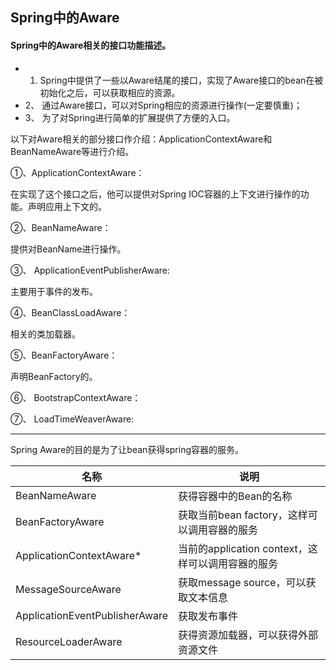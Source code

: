 ## Spring中的Aware

#### Spring中的Aware相关的接口功能描述。

- 1.  Spring中提供了一些以Aware结尾的接口，实现了Aware接口的bean在被初始化之后，可以获取相应的资源。
- 2、 通过Aware接口，可以对Spring相应的资源进行操作(一定要慎重)；
- 3、 为了对Spring进行简单的扩展提供了方便的入口。

以下对Aware相关的部分接口作介绍：ApplicationContextAware和BeanNameAware等进行介绍。

①、ApplicationContextAware：

在实现了这个接口之后，他可以提供对Spring IOC容器的上下文进行操作的功能。声明应用上下文的。

②、BeanNameAware：

提供对BeanName进行操作。

③、 ApplicationEventPublisherAware:

主要用于事件的发布。

④、BeanClassLoadAware：

相关的类加载器。

⑤、BeanFactoryAware：

声明BeanFactory的。

⑥、 BootstrapContextAware：

⑦、 LoadTimeWeaverAware:

---

Spring Aware的目的是为了让bean获得spring容器的服务。

|  名称   | 说明  |
|  ----  | ----  |
| BeanNameAware  | 获得容器中的Bean的名称 |
| BeanFactoryAware  | 获取当前bean factory，这样可以调用容器的服务 |
| ApplicationContextAware*  | 当前的application context，这样可以调用容器的服务 |
| MessageSourceAware  | 获取message source，可以获取文本信息 |
| ApplicationEventPublisherAware  | 获取发布事件 |
| ResourceLoaderAware  | 获得资源加载器，可以获得外部资源文件 |